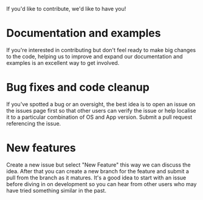 If you'd like to contribute, we'd like to have you! 

# Documentation and examples
If you're interested in contributing but don't feel ready to make big changes to the code, helping us to improve and expand our documentation and examples is an excellent way to get involved.

# Bug fixes and code cleanup
If you've spotted a bug or an oversight, the best idea is to open an issue on the issues page first so that other users can verify the issue or help localise it to a particular combination of OS and App version. Submit a pull request referencing the issue.

# New features
Create a new issue but select "New Feature" this way we can discuss the idea. After that you can create a new branch for the feature and submit a pull from the branch as it matures.  It's a good idea to start with an issue before diving in on development so you can hear from other users who may have tried something similar in the past.